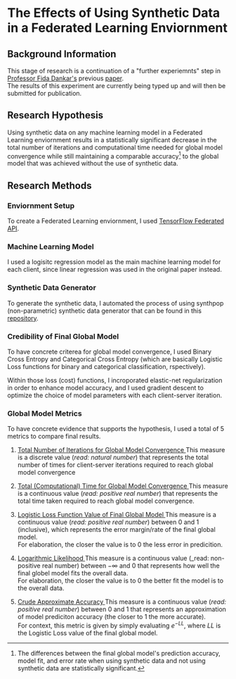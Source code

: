 
# The Effects of Using Synthetic Data in a Federated Learning Enviornment 

## Background Information
This stage of research is a continuation of a "further experiemnts" step in [Professor Fida Dankar's](https://scholar.google.ae/citations?user=JvxSJRwAAAAJ&hl=en) previous [paper](https://ieeexplore.ieee.org/document/10068615). <br /> 
The results of this experiment are currently being typed up and will then be submitted for publication.

## Research Hypothesis 
Using synthetic data on any machine learning model in a Federated Learning enviornment results in a statistically significant decrease in the total number of iterations and computational time needed for global model convergence while still maintaining a comparable accuracy[^1] to the global model that was achieved without the use of synthetic data. 

[^1]: The differences between the final global model's prediction accuracy, model fit, and error rate when using synthetic data and not using synthetic data are statistically significant.

## Research Methods

### Enviornment Setup
To create a Federated Learning enviornment, I used [TensorFlow Federated API](https://www.tensorflow.org/federated/api_docs/python/tff).

### Machine Learning Model
I used a logisitc regression model as the main machine learning model for each client, since linear regression was used in the original paper instead. <br />

### Synthetic Data Generator
To generate the synthetic data, I automated the process of using synthpop (non-parametric) synthetic data generator that can be found in this [repository](https://github.com/hazy/synthpop).

### Credibility of Final Global Model
To have concrete criterea for global model convergence, I used Binary Cross Entropy and Categorical Cross Entropy (which are basically Logistic Loss functions for binary and categorical classification, rspectively). <br />

Within those loss (cost) functions, I incroporated elastic-net regularization in order to enhance model accuracy, and I used gradient descent to optimize the choice of model parameters with each client-server iteration. <br />

### Global Model Metrics
To have concrete evidence that supports the hypothesis, I used a total of 5 metrics to compare final results.

1. <u> Total Number of Iterations for Global Model Convergence </u>
This measure is a discrete value (_read: natural number_) that represents the total number of times for client-server iterations required to reach global model convergence 

2. <u> Total (Computational) Time for Global Model Convergence </u>
This measure is a continuous value (_read: positive real number_) that represents the total time taken required to reach global model convergence.

3. <u> Logistic Loss Function Value of Final Global Model </u>
This measure is a continuous value (_read: positive real number_) between 0 and 1 (inclusive), which represents the error margin/rate of the final global model. <br />
For elaboration, the closer the value is to 0 the less error in predicition.

4. <u> Logarithmic Likelihood </u>
This measure is a continuous value (_read: non-positive real number) between $-\infty$ and 0 that represents how well the final globel model fits the overall data. <br />
For elaboration, the closer the value is to 0 the better fit the model is to the overall data.

5. <u> Crude Approximate Accuracy </u>
This measure is a continuous value (_read: positive real number_) between 0 and 1 that represents an approximation of model prediciton accuracy (the closer to 1 the more accurate). <br />
For context, this metric is given by simply evaluating $e^{-LL}$, where $LL$ is the Logistic Loss value of the final global model.

